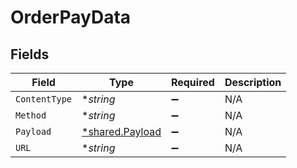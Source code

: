 # OrderPayData


## Fields

| Field                                                    | Type                                                     | Required                                                 | Description                                              |
| -------------------------------------------------------- | -------------------------------------------------------- | -------------------------------------------------------- | -------------------------------------------------------- |
| `ContentType`                                            | **string*                                                | :heavy_minus_sign:                                       | N/A                                                      |
| `Method`                                                 | **string*                                                | :heavy_minus_sign:                                       | N/A                                                      |
| `Payload`                                                | [*shared.Payload](../../../pkg/models/shared/payload.md) | :heavy_minus_sign:                                       | N/A                                                      |
| `URL`                                                    | **string*                                                | :heavy_minus_sign:                                       | N/A                                                      |